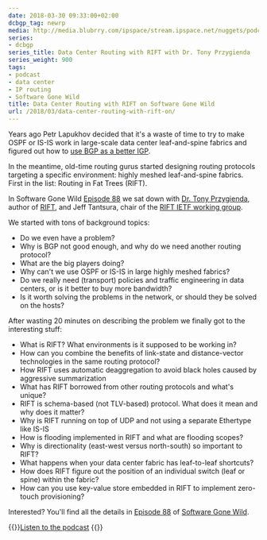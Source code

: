 ```yaml
---
date: 2018-03-30 09:33:00+02:00
dcbgp_tag: newrp
media: http://media.blubrry.com/ipspace/stream.ipspace.net/nuggets/podcast/Show_88-RIFT.mp3
series:
- dcbgp
series_title: Data Center Routing with RIFT with Dr. Tony Przygienda
series_weight: 900
tags:
- podcast
- data center
- IP routing
- Software Gone Wild
title: Data Center Routing with RIFT on Software Gone Wild
url: /2018/03/data-center-routing-with-rift-on/
---
```

Years ago Petr Lapukhov decided that it's a waste of time to try to make OSPF or IS-IS work in large-scale data center leaf-and-spine fabrics and figured out how to [use BGP as a better IGP](/2016/02/using-bgp-in-data-center-fabrics/).

In the meantime, old-time routing gurus started designing routing protocols targeting a specific environment: highly meshed leaf-and-spine fabrics. First in the list: Routing in Fat Trees (RIFT).
<!--more-->
In Software Gone Wild [Episode 88](http://media.blubrry.com/ipspace/stream.ipspace.net/nuggets/podcast/Show_88-RIFT.mp3) we sat down with [Dr. Tony Przygienda](https://www.linkedin.com/in/dr-tony-przygienda-018501), author of [RIFT](https://tools.ietf.org/html/draft-przygienda-rift-05), and Jeff Tantsura, chair of the [RIFT IETF working group](https://datatracker.ietf.org/wg/rift/about/).

We started with tons of background topics:

-   Do we even have a problem?
-   Why is BGP not good enough, and why do we need another routing protocol?
-   What are the big players doing?
-   Why can't we use OSPF or IS-IS in large highly meshed fabrics?
-   Do we really need (transport) policies and traffic engineering in data centers, or is it better to buy more bandwidth?
-   Is it worth solving the problems in the network, or should they be solved on the hosts?

After wasting 20 minutes on describing the problem we finally got to the interesting stuff:

-   What is RIFT? What environments is it supposed to be working in?
-   How can you combine the benefits of link-state and distance-vector technologies in the same routing protocol?
-   How RIFT uses automatic deaggregation to avoid black holes caused by aggressive summarization
-   What has RIFT borrowed from other routing protocols and what's unique?
-   RIFT is schema-based (not TLV-based) protocol. What does it mean and why does it matter?
-   Why is RIFT running on top of UDP and not using a separate Ethertype like IS-IS
-   How is flooding implemented in RIFT and what are flooding scopes? 
-   Why is directionality (east-west versus north-south) so important to RIFT?
-   What happens when your data center fabric has leaf-to-leaf shortcuts?
-   How does RIFT figure out the position of an individual switch (leaf or spine) within the fabric?
-   How can you use key-value store embedded in RIFT to implement zero-touch provisioning?

Interested? You'll find all the details in [Episode 88](http://media.blubrry.com/ipspace/stream.ipspace.net/nuggets/podcast/Show_88-RIFT.mp3) of [Software Gone Wild](https://www.ipspace.net/Podcast/Software_Gone_Wild).

{{<jump>}}[Listen to the podcast](http://media.blubrry.com/ipspace/stream.ipspace.net/nuggets/podcast/Show_88-RIFT.mp3)
{{</jump>}}
